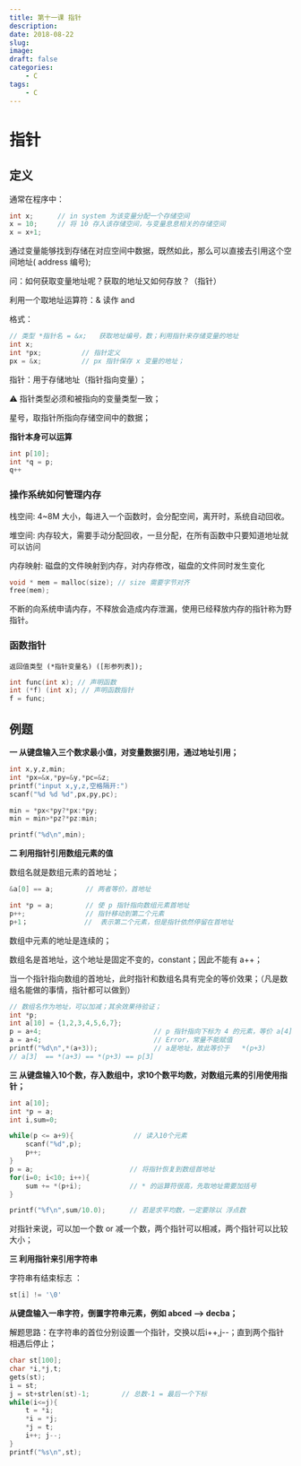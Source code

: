 ```yaml
---
title: 第十一课 指针
description: 
date: 2018-08-22
slug: 
image: 
draft: false
categories:
    - C
tags:
    - C
---
```


# 指针

## 定义

通常在程序中：

```c
int x;      // in system 为该变量分配一个存储空间
x = 10;     // 将 10 存入该存储空间，与变量息息相关的存储空间
x = x+1; 
```

通过变量能够找到存储在对应空间中数据，既然如此，那么可以直接去引用这个空间地址( address 编号);

问：如何获取变量地址呢？获取的地址又如何存放？（指针）

利用一个取地址运算符：&  读作 and

格式：

```c
// 类型 *指针名 = &x;   获取地址编号，数；利用指针来存储变量的地址
int x;
int *px;          // 指针定义
px = &x;          // px 指针保存 x 变量的地址；
```

指针：用于存储地址（指针指向变量）；

⚠️ 指针类型必须和被指向的变量类型一致；

星号，取指针所指向存储空间中的数据；

**指针本身可以运算**

```c
int p[10];
int *q = p;
q++
```

### 操作系统如何管理内存

栈空间: 4~8M 大小，每进入一个函数时，会分配空间，离开时，系统自动回收。

堆空间: 内存较大，需要手动分配回收，一旦分配，在所有函数中只要知道地址就可以访问

内存映射: 磁盘的文件映射到内存，对内存修改，磁盘的文件同时发生变化

```c
void * mem = malloc(size); // size 需要字节对齐
free(mem); 
```

不断的向系统申请内存，不释放会造成内存泄漏，使用已经释放内存的指针称为野指针。

### 函数指针

`返回值类型 (*指针变量名) ([形参列表]);`

```c
int func(int x); // 声明函数
int (*f) (int x); // 声明函数指针
f = func;  
```



## 例题

**一 从键盘输入三个数求最小值，对变量数据引用，通过地址引用；**

```c
int x,y,z,min;
int *px=&x,*py=&y,*pc=&z;
printf("input x,y,z,空格隔开:")
scanf("%d %d %d",px,py,pc);

min = *px<*py?*px:*py;
min = min>*pz?*pz:min;

printf("%d\n",min);
```

**二 利用指针引用数组元素的值**

数组名就是数组元素的首地址；

```c
&a[0] == a;        // 两者等价，首地址

int *p = a;        // 使 p 指针指向数组元素首地址
p++;               // 指针移动到第二个元素
p+1；              //  表示第二个元素，但是指针依然停留在首地址
```

数组中元素的地址是连续的；

数组名是首地址，这个地址是固定不变的，constant；因此不能有 a++；

当一个指针指向数组的首地址，此时指针和数组名具有完全的等价效果；（凡是数组名能做的事情，指针都可以做到）

```c
// 数组名作为地址，可以加减；其余效果待验证；
int *p;
int a[10] = {1,2,3,4,5,6,7};
p = a+4;                            // p 指针指向下标为 4 的元素，等价 a[4];
a = a+4;                            // Error，常量不能赋值
printf("%d\n",*(a+3));              // a是地址，故此等价于   *(p+3)
// a[3]  == *(a+3) == *(p+3) == p[3]
```

**三 从键盘输入10个数，存入数组中，求10个数平均数，对数组元素的引用使用指针；**

```c
int a[10];
int *p = a;
int i,sum=0;

while(p <= a+9){               // 读入10个元素
    scanf("%d",p);
    p++;
}
p = a;                        // 将指针恢复到数组首地址
for(i=0; i<10; i++){
    sum += *(p+i);            // * 的运算符很高，先取地址需要加括号
}

printf("%f\n",sum/10.0);      // 若是求平均数，一定要除以 浮点数
```

对指针来说，可以加一个数 or 减一个数，两个指针可以相减，两个指针可以比较大小；

**三 利用指针来引用字符串**

字符串有结束标志 ：

```c
st[i] != '\0'
```

**从键盘输入一串字符，倒置字符串元素，例如 abced —> decba；**

解题思路：在字符串的首位分别设置一个指针，交换以后i++,j--；直到两个指针相遇后停止；

```c
char st[100];
char *i,*j,t;
gets(st);
i = st;
j = st+strlen(st)-1;        // 总数-1 = 最后一个下标
while(i<=j){
    t = *i;
    *i = *j;
    *j = t;
    i++; j--;
}
printf("%s\n",st);
```
